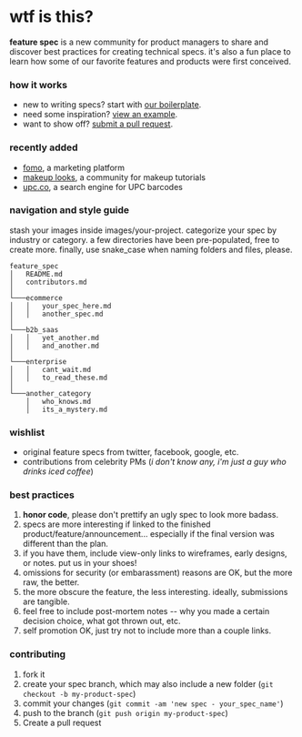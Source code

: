 # wtf is this?

**feature spec** is a new community for product managers to share and discover best practices for creating technical specs. it's also a fun place to learn how some of our favorite features and products were first conceived.

### how it works

* new to writing specs? start with [our boilerplate](https://github.com/ryanckulp/feature_spec/blob/master/templates/boilerplate.md).
* need some inspiration? [view an example](https://github.com/ryanckulp/feature_spec/blob/master/b2b_saas/fomo.md).
* want to show off? [submit a pull request](#contributing).

### recently added

* [fomo](https://github.com/ryanckulp/feature_spec/blob/master/b2b_saas/fomo.md), a marketing platform
* [makeup looks](https://github.com/ryanckulp/feature_spec/blob/master/b2c/makeup_looks.md), a community for makeup tutorials
* [upc.co](https://github.com/ryanckulp/feature_spec/blob/master/enterprise/upc.md), a search engine for UPC barcodes

### navigation and style guide
stash your images inside images/your-project. categorize your spec by industry or category. a few directories have been pre-populated, free to create more. finally, use snake_case when naming folders and files, please.

```
feature_spec
│   README.md
│   contributors.md    
│
└───ecommerce
│   │   your_spec_here.md
│   │   another_spec.md
│   
└───b2b_saas
│   │   yet_another.md
│   │   and_another.md
│   
└───enterprise
│   │   cant_wait.md
│   │   to_read_these.md
│   
└───another_category
    │   who_knows.md
    │   its_a_mystery.md
```

### wishlist

* original feature specs from twitter, facebook, google, etc.
* contributions from celebrity PMs (_i don't know any, i'm just a guy who drinks iced coffee_)

### best practices

1. **honor code**, please don't prettify an ugly spec to look more badass.
2. specs are more interesting if linked to the finished product/feature/announcement... especially if the final version was different than the plan.
3. if you have them, include view-only links to wireframes, early designs, or notes. put us in your shoes!
4. omissions for security (or embarassment) reasons are OK, but the more raw, the better.
5. the more obscure the feature, the less interesting. ideally, submissions are tangible.
6. feel free to include post-mortem notes -- why you made a certain decision choice, what got thrown out, etc.
5. self promotion OK, just try not to include more than a couple links.

### contributing

1. fork it
2. create your spec branch, which may also include a new folder (`git checkout -b my-product-spec`)
3. commit your changes (`git commit -am 'new spec - your_spec_name'`)
4. push to the branch (`git push origin my-product-spec`)
5. Create a pull request
